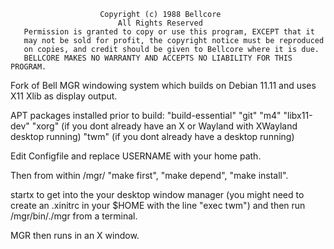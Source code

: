                         Copyright (c) 1988 Bellcore
                            All Rights Reserved
       Permission is granted to copy or use this program, EXCEPT that it
       may not be sold for profit, the copyright notice must be reproduced
       on copies, and credit should be given to Bellcore where it is due.
       BELLCORE MAKES NO WARRANTY AND ACCEPTS NO LIABILITY FOR THIS PROGRAM.

Fork of Bell MGR windowing system which builds on Debian 11.11 and uses X11 Xlib as display output.

APT packages installed prior to build:
"build-essential"
"git"
"m4"
"libx11-dev"
"xorg" (if you dont already have an X or Wayland with XWayland desktop running)
"twm" (if you dont already have a desktop running)

Edit Configfile and replace USERNAME with your home path.

Then from within /mgr/
"make first",
"make depend",
"make install".

startx to get into the your desktop window manager (you might need to create an .xinitrc in your $HOME with the line "exec twm") and then run /mgr/bin/./mgr from a terminal.

MGR then runs in an X window.
